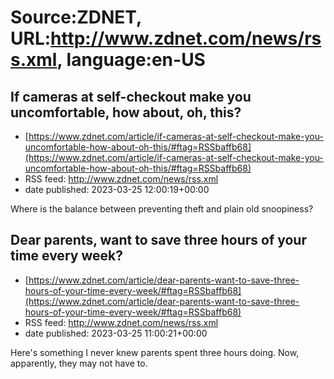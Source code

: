 # Source:ZDNET, URL:http://www.zdnet.com/news/rss.xml, language:en-US

## If cameras at self-checkout make you uncomfortable, how about, oh, this?
 - [https://www.zdnet.com/article/if-cameras-at-self-checkout-make-you-uncomfortable-how-about-oh-this/#ftag=RSSbaffb68](https://www.zdnet.com/article/if-cameras-at-self-checkout-make-you-uncomfortable-how-about-oh-this/#ftag=RSSbaffb68)
 - RSS feed: http://www.zdnet.com/news/rss.xml
 - date published: 2023-03-25 12:00:19+00:00

Where is the balance between preventing theft and plain old snoopiness?

## Dear parents, want to save three hours of your time every week?
 - [https://www.zdnet.com/article/dear-parents-want-to-save-three-hours-of-your-time-every-week/#ftag=RSSbaffb68](https://www.zdnet.com/article/dear-parents-want-to-save-three-hours-of-your-time-every-week/#ftag=RSSbaffb68)
 - RSS feed: http://www.zdnet.com/news/rss.xml
 - date published: 2023-03-25 11:00:21+00:00

Here's something I never knew parents spent three hours doing. Now, apparently, they may not have to.

